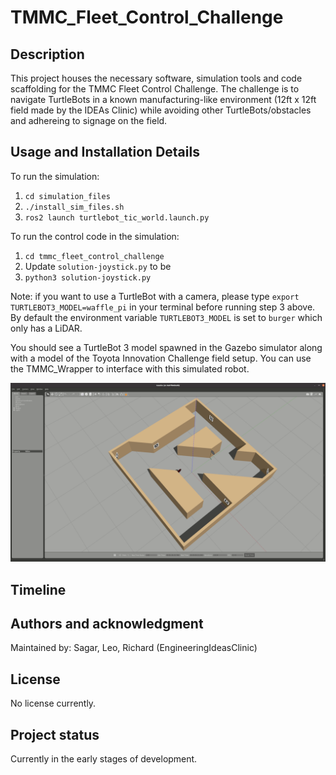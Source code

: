# TMMC_Fleet_Control_Challenge

## Description
This project houses the necessary software, simulation tools and code scaffolding for the TMMC Fleet Control Challenge. The challenge is to navigate TurtleBots in a known manufacturing-like environment (12ft x 12ft field made by the IDEAs Clinic) while avoiding other TurtleBots/obstacles and adhereing to signage on the field.

## Usage and Installation Details

To run the simulation:
1. `cd simulation_files`
2. `./install_sim_files.sh`
3. `ros2 launch turtlebot_tic_world.launch.py`

To run the control code in the simulation:
1. `cd tmmc_fleet_control_challenge`
2. Update `solution-joystick.py` to be 
3. `python3 solution-joystick.py` 

Note: if you want to use a TurtleBot with a camera, please type `export TURTLEBOT3_MODEL=waffle_pi` in your terminal before running step 3 above. By default the environment variable `TURTLEBOT3_MODEL` is set to `burger` which only has a LiDAR.

You should see a TurtleBot 3 model spawned in the Gazebo simulator along with a model of the Toyota Innovation Challenge field setup. You can use the TMMC_Wrapper to interface with this simulated robot.

![TIC Field Gazebo](tic_field_gazebo.png)

## Timeline

## Authors and acknowledgment
Maintained by: Sagar, Leo, Richard (EngineeringIdeasClinic)

## License
No license currently.

## Project status
Currently in the early stages of development.
